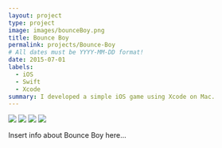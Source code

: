 ```yaml
---
layout: project
type: project
image: images/bounceBoy.png
title: Bounce Boy
permalink: projects/Bounce-Boy
# All dates must be YYYY-MM-DD format!
date: 2015-07-01
labels:
  - iOS
  - Swift
  - Xcode
summary: I developed a simple iOS game using Xcode on Mac.
---
```


<div class="ui small rounded images">
  <img class="ui image" src="../images/micromouse-robot.png">
  <img class="ui image" src="../images/micromouse-robot-2.jpg">
  <img class="ui image" src="../images/micromouse.jpg">
  <img class="ui image" src="../images/micromouse-circuit.png">
</div>

Insert info about Bounce Boy here...



